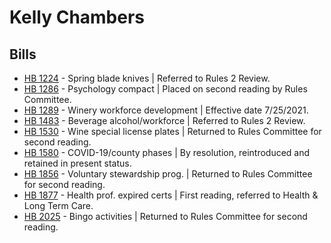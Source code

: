 # Kelly Chambers
## Bills
* [HB 1224](/bill/2021-22/hb/1224/) - Spring blade knives | Referred to Rules 2 Review.
* [HB 1286](/bill/2021-22/hb/1286/) - Psychology compact | Placed on second reading by Rules Committee.
* [HB 1289](/bill/2021-22/hb/1289/) - Winery workforce development | Effective date 7/25/2021.
* [HB 1483](/bill/2021-22/hb/1483/) - Beverage alcohol/workforce | Referred to Rules 2 Review.
* [HB 1530](/bill/2021-22/hb/1530/) - Wine special license plates | Returned to Rules Committee for second reading.
* [HB 1580](/bill/2021-22/hb/1580/) - COVID-19/county phases | By resolution, reintroduced and retained in present status.
* [HB 1856](/bill/2021-22/hb/1856/) - Voluntary stewardship prog. | Returned to Rules Committee for second reading.
* [HB 1877](/bill/2021-22/hb/1877/) - Health prof. expired certs | First reading, referred to Health & Long Term Care.
* [HB 2025](/bill/2021-22/hb/2025/) - Bingo activities | Returned to Rules Committee for second reading.
